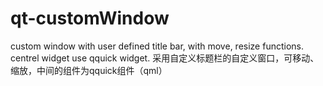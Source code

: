 # qt-customWindow
custom window with user defined title bar, with move, resize functions. centrel widget use qquick widget.
采用自定义标题栏的自定义窗口，可移动、缩放，中间的组件为qquick组件（qml）
